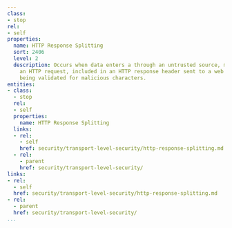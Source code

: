 ```yaml
---
class:
- stop
rel:
- self
properties:
  name: HTTP Response Splitting
  sort: 2406
  level: 2
  description: Occurs when data enters a through an untrusted source, most frequently
    an HTTP request, included in an HTTP response header sent to a web user without
    being validated for malicious characters.
entities:
- class:
  - stop
  rel:
  - self
  properties:
    name: HTTP Response Splitting
  links:
  - rel:
    - self
    href: security/transport-level-security/http-response-splitting.md
  - rel:
    - parent
    href: security/transport-level-security/
links:
- rel:
  - self
  href: security/transport-level-security/http-response-splitting.md
- rel:
  - parent
  href: security/transport-level-security/
...
```

